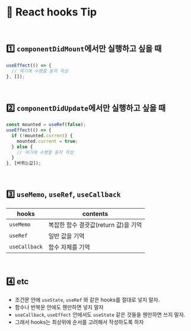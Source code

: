 # :notebook_with_decorative_cover: React hooks Tip

<br>

## :one: `componentDidMount`에서만 실행하고 싶을 때

```jsx
useEffect(() => {
  // 여기에 수행할 동작 작성
}, []);
```

<br>

## :two: `componentDidUpdate`에서만 실행하고 싶을 때

```jsx
const mounted = useRef(false);
useEffect(() => {
  if (!mounted.current) {
    mounted.current = true;
  } else {
    // 여기에 수행할 동작 작성
  }
}, [바뀌는값]);
```

<br>

## :three: `useMemo`, `useRef`, `useCallback`

| hooks         | contents                             |
| ------------- | ------------------------------------ |
| `useMemo`     | 복잡한 함수 결괏값(return 값)을 기억 |
| `useRef`      | 일반 값을 기억                       |
| `useCallback` | 함수 자체를 기억                     |

<br>

## :four: etc

- 조건문 안에 `useState`, `useRef` 와 같은 hooks를 절대로 넣지 말자.
- 함수나 반복문 안에도 웬만하면 넣지 말자
- `useCallback`, `useEffect` 안에서도 `useState` 같은 것들을 웬만하면 쓰지 말자.
- 그래서 hooks는 최상위에 순서를 고려해서 작성하도록 하자